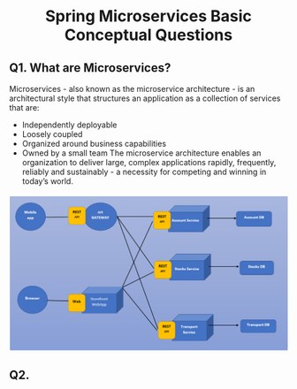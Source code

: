 <h1 align="center">
   Spring Microservices Basic Conceptual Questions
</h1>

## Q1. What are Microservices?
Microservices - also known as the microservice architecture - is an architectural style that structures an application as a collection of services that are:

- Independently deployable
- Loosely coupled
- Organized around business capabilities
- Owned by a small team
The microservice architecture enables an organization to deliver large, complex applications rapidly, frequently, reliably and sustainably - a necessity for competing and winning in today’s world.

<img src="Images/micorservice.png" alt="Microservice" width="900">

## Q2. 
 

